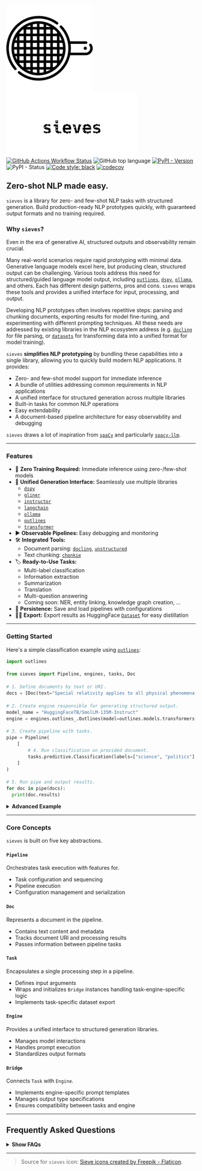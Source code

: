 <img src="https://raw.githubusercontent.com/mantisai/sieves/main/docs/assets/sieve.png" width="230" align="left" style="margin-right:60px" />
<img src="https://raw.githubusercontent.com/mantisai/sieves/main/docs/assets/sieves_sieve_style.png" width="350" align="left" style="margin-right:60px" />

<br>
<br>
<br>
<br>
<br>
<br>
<br>
<br>
<br>
<br>

[![GitHub Actions Workflow Status](https://img.shields.io/github/actions/workflow/status/mantisai/sieves/test.yml)](https://github.com/mantisai/sieves/actions/workflows/test.yml)
![GitHub top language](https://img.shields.io/github/languages/top/mantisai/sieves)
[![PyPI - Version](https://img.shields.io/pypi/v/sieves)]((https://pypi.org/project/sieves/))
![PyPI - Status](https://img.shields.io/pypi/status/sieves)
[![Code style: black](https://img.shields.io/badge/code%20style-black-000000.svg?style=flat-square)](https://github.com/ambv/black)
[![codecov](https://codecov.io/gh/mantisai/sieves/branch/main/graph/badge.svg)](https://codecov.io/gh/mantisai/sieves)

## Zero-shot NLP made easy.

`sieves` is a library for zero- and few-shot NLP tasks with structured generation. Build production-ready NLP prototypes quickly, with guaranteed output formats and no training required.

### Why `sieves`?

Even in the era of generative AI, structured outputs and observability remain crucial.

Many real-world scenarios require rapid prototyping with minimal data. Generative language models excel here, but 
producing clean, structured output can be challenging. Various tools address this need for structured/guided language 
model output, including [`outlines`](https://github.com/dottxt-ai/outlines), [`dspy`](https://github.com/stanfordnlp/dspy), 
[`ollama`](https://github.com/ollama/ollama), and others. Each has different design patterns, pros and cons. `sieves` wraps these tools and provides 
a unified interface for input, processing, and output.

Developing NLP prototypes often involves repetitive steps: parsing and chunking documents, exporting results for 
model fine-tuning, and experimenting with different prompting techniques. All these needs are addressed by existing 
libraries in the NLP ecosystem address (e.g. [`docling`](https://github.com/DS4SD/docling) for file parsing, or [`datasets`](https://github.com/huggingface/datasets) for transforming 
data into a unified format for model training). 

`sieves`  **simplifies NLP prototyping** by bundling these capabilities into a single library, allowing you to quickly 
build modern NLP applications. It provides:
- Zero- and few-shot model support for immediate inference
- A bundle of utilities addressing common requirements in NLP applications
- A unified interface for structured generation across multiple libraries
- Built-in tasks for common NLP operations
- Easy extendability
- A document-based pipeline architecture for easy observability and debugging

`sieves` draws a lot of inspiration from [`spaCy`](https://spacy.io/) and particularly [`spacy-llm`](https://github.com/explosion/spacy-llm).

--- 

### Features

- :dart: **Zero Training Required:** Immediate inference using zero-/few-shot models 
- :robot: **Unified Generation Interface:** Seamlessly use multiple libraries
  - [`dspy`](https://github.com/stanfordnlp/dspy)
  - [`gliner`](https://github.com/urchade/GLiNER)
  - [`instructor`](https://github.com/instructor-ai/instructor)
  - [`langchain`](https://github.com/langchain-ai/langchain)
  - [`ollama`](https://github.com/ollama/ollama)
  - [`outlines`](https://github.com/dottxt-ai/outlines)
  - [`transformer`](https://github.com/huggingface/transformers)
- :arrow_forward: **Observable Pipelines:** Easy debugging and monitoring
- :hammer_and_wrench: **Integrated Tools:** 
  - Document parsing: [`docling`](https://github.com/DS4SD/docling), [`unstructured`](https://github.com/Unstructured-IO/unstructured/)
  - Text chunking: [`chonkie`](https://github.com/chonkie-ai/chonkie)
- :label: **Ready-to-Use Tasks:**
  - Multi-label classification
  - Information extraction
  - Summarization
  - Translation
  - Multi-question answering
  - Coming soon: NER, entity linking, knowledge graph creation, ...
- :floppy_disk: **Persistence:** Save and load pipelines with configurations
- :teacher: **Export:** Export results as HuggingFace [`Dataset`](https://github.com/huggingface/datasets) for easy distillation

---

### Getting Started

Here's a simple classification example using [`outlines`](https://github.com/dottxt-ai/outlines):
```python
import outlines

from sieves import Pipeline, engines, tasks, Doc

# 1. Define documents by text or URI.
docs = [Doc(text="Special relativity applies to all physical phenomena in the absence of gravity.")]

# 2. Create engine responsible for generating structured output.
model_name = "HuggingFaceTB/SmolLM-135M-Instruct"
engine = engines.outlines_.Outlines(model=outlines.models.transformers(model_name))

# 3. Create pipeline with tasks.
pipe = Pipeline(
    [
        # 4. Run classification on provided document.
        tasks.predictive.Classification(labels=["science", "politics"], engine=engine),
    ]
)

# 5. Run pipe and output results.
for doc in pipe(docs):
  print(doc.results)
```

<details>
  <summary><b>Advanced Example</b></summary>

This example demonstrates PDF parsing, text chunking, and classification:
```python
import pickle

import gliner.multitask
import chonkie
import tokenizers

from sieves import Pipeline, engines, tasks, Doc

# 1. Define documents by text or URI.
docs = [Doc(uri="https://arxiv.org/pdf/2408.09869")]

# 2. Create engine responsible for generating structured output.
model_id = 'knowledgator/gliner-multitask-v1.0'
engine = engines.glix_.GliX(model=
    gliner.multitask.GLiNERClassifier(model=gliner.GLiNER.from_pretrained(model_id))
)

# 3. Create chunker object.
chunker = chonkie.TokenChunker(tokenizers.Tokenizer.from_pretrained(model_name))

# 3. Create pipeline with tasks.
pipe = Pipeline(
    [
        # 4. Add document parsing task.
        tasks.preprocessing.Docling(),
        # 5. Add chunking task to ensure we don't exceed our model's context window.
        tasks.preprocessing.Chonkie(chunker),
        # 6. Run classification on provided document.
        tasks.predictive.Classification(task_id="classifier", labels=["science", "politics"], engine=engine),
    ]
)

# 7. Run pipe and output results.
docs = list(pipe(docs))
print(docs[0].results["classifier"])

# 8. Serialize pipeline and docs.
pipe.dump("pipeline.yml")
with open("docs.pkl", "wb") as f:
    pickle.dump(docs, f)

# 9. Load pipeline and docs from disk. Note: we don't serialize complex third-party objects, so you'll have 
#    to pass those in at load time.
loaded_pipe = Pipeline.load(
    "pipeline.yml",
    (
        {},
        {"chunker": chunker},
        {"engine": {"model": engine.model}},
    ),
)
with open("docs.pkl", "rb") as f:
    loaded_docs = pickle.load(f)
```
</details>

---

### Core Concepts

`sieves` is built on five key abstractions.

#### **`Pipeline`**
Orchestrates task execution with features for.
- Task configuration and sequencing
- Pipeline execution
- Configuration management and serialization

#### **`Doc`**
Represents a document in the pipeline.
- Contains text content and metadata
- Tracks document URI and processing results
- Passes information between pipeline tasks

#### **`Task`**
Encapsulates a single processing step in a pipeline.
- Defines input arguments
- Wraps and initializes `Bridge` instances handling task-engine-specific logic
- Implements task-specific dataset export

#### **`Engine`**
Provides a unified interface to structured generation libraries.
- Manages model interactions
- Handles prompt execution
- Standardizes output formats

#### **`Bridge`**
Connects `Task` with `Engine`.
- Implements engine-specific prompt templates
- Manages output type specifications
- Ensures compatibility between tasks and engine

--- 

## Frequently Asked Questions

<details>
  <summary><b>Show FAQs</b></summary>

### Why "sieves"?

`sieves` was originally motivated by the want to use generative models for structured information extraction. Coming
from this angle, there are two ways to explain why we settled on this name (pick the one you like better):
- An analogy to [gold panning](https://en.wikipedia.org/wiki/Gold_panning): run your raw data through a sieve to obtain structured, refined "gold."
- An acronym - "sieves" can be read as "Structured Information Extraction and VErification System" (but that's a mouthful).

### Why not just prompt an LLM directly?

Asked differently: what are the benefits of using `sieves` over directly interacting with an LLM?
- Validated, structured data output - also for LLMs that don't offer structured outputs natively.  Zero-/few-shot language models can be finicky without guardrails or parsing.
- A step-by-step pipeline, making it easier to debug and track each stage. 
- The flexibility to switch between different models and ways to ensure structured and validated output.
- A bunch of useful utilities for pre- and post-processing you might need.
- An array of useful tasks you can right of the bat without having to roll your own.

### Why use `sieves` and not a structured generation library, like `outlines`, directly?

Which library makes the most sense to you depends strongly on your use-case. `outlines` provides structured generation
abilities, but not the pipeline system, utilities and pre-built tasks that `sieves` has to offer (and of course not the
flexibility to switch between different structured generation libraries). Then again, maybe you don't need all that -
in which case we recommend using `outlines` (or any other structured generation libray) directly.

Similarly, maybe you already have an existing tech stack in your project that uses exclusively `ollama`, `langchain`, or
`dspy`? All of these libraries (and more) are supported by `sieves` - but they are not _just_ structured generation 
libraries, they come with a plethora of features that are out of scope for `sieves`. If your application deeply 
integrates with a framework like LangChain or DSPy, it may be reasonable to stick to those libraries directly.

As many things in engineering, this is a trade-off. The way we see it: the less tightly coupled your existing 
application is with a particular language model framework, the more mileage you'll get out of `sieves`. This means that 
it's ideal for prototyping (there's no reason you can't use it in production too, of course).

</details>

---

> Source for `sieves` icon:
> <a href="https://www.flaticon.com/free-icons/sieve" title="sieve icons">Sieve icons created by Freepik - Flaticon</a>.
